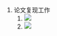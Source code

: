 
1. 论文复现工作
   1. ![](https://tallestdaisy.oss-cn-beijing.aliyuncs.com/img/20220907205911.png)
   2. ![](https://tallestdaisy.oss-cn-beijing.aliyuncs.com/img/20220907205928.png)

